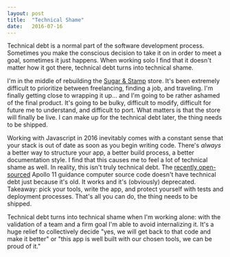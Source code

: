 ```yaml
---
layout: post
title:  "Technical Shame"
date:   2016-07-16
---
```


Technical debt is a normal part of the software development process. Sometimes you make the conscious decision to take it on in order to meet a goal, sometimes it just happens. When working solo I find that it doesn't matter how it got there, technical debt turns into technical shame.

I'm in the middle of rebuilding the [Sugar & Stamp](https://www.sugarandstamp.com) store. It's been extremely difficult to prioritize between freelancing, finding a job, and traveling. I'm finally getting close to wrapping it up... and I'm going to be rather ashamed of the final product. It's going to be bulky, difficult to modify, difficult for future me to understand, and difficult to port. What matters is that the store will finally be live. I can make up for the technical debt later, the thing needs to be shipped.

Working with Javascript in 2016 inevitably comes with a constant sense that your stack is out of date as soon as you begin writing code. There's *always* a better way to structure your app, a better build process, a better documentation style. I find that this causes me to feel a lot of technical shame as well. In reality, this isn't truly technical debt. The [recently open-sourced](https://github.com/chrislgarry/Apollo-11) Apollo 11 guidance computer source code doesn't have technical debt just because it's old. It works and it's (obviously) deprecated. Takeaway: pick your tools, write the app, and protect yourself with tests and deployment processes. That's all you can do, the thing needs to be shipped.

Technical debt turns into technical shame when I'm working alone: with the validation of a team and a firm goal I'm able to avoid internalizing it. It's a huge relief to collectively decide "yes, we will get back to that code and make it better" or "this app is well built with our chosen tools, we can be proud of it."